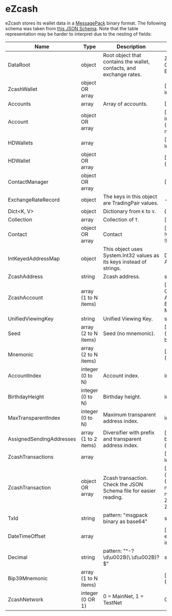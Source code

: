 # eZcash

eZcash stores its wallet data in a [MessagePack](https://msgpack.org/index.html) binary format.
The following schema was taken from [this JSON Schema](./wallet.schema.json).
Note that the table representation may be harder to interpret due to the nesting of fields:

| Name                     | Type                 | Description                                                          | Properties                                                                                                                                                                     | Additional Properties                         |
| ------------------------ | -------------------- | -------------------------------------------------------------------- | ------------------------------------------------------------------------------------------------------------------------------------------------------------------------------ | --------------------------------------------- |
| DataRoot                 | object               | Root object that contains the wallet, contacts, and exchange rates.  | ZcashWallet, ContactManager, ExchangeRateRecord                                                                                                                                |                                               |
| ZcashWallet              | object OR array      |                                                                      | [!HDWallets, Accounts, integer]                                                                                                                                                |                                               |
| Accounts                 | array                | Array of accounts.                                                   | [Account, ... , len(Accounts)]                                                                                                                                                 |                                               |
| Account                  | object OR array      |                                                                      | [!ZcashAccount, string, integer, ZcashTransactions, (integer OR null), (integer OR null), (integer OR null)]                                                                   |                                               |
| HDWallets                | array                |                                                                      | [HDWallet, ..., len(HDWallets)]                                                                                                                                                |                                               |
| HDWallet                 | object OR array      |                                                                      | [!Bip39Mnemonic, !string (name), boolean]                                                                                                                                      |                                               |
| ContactManager           | object OR array      |                                                                      | [Contact, integer]                                                                                                                                                             |                                               |
| ExchangeRateRecord       | object               | The keys in this object are TradingPair values.                      | -                                                                                                                                                                              | {TradingPairValues: { DateTimeOffsetValues }} |
| Dict<K, V>               | object               | Dictionary from `K` to `V`.                                          | {`K`: `V`}                                                                                                                                                                     |                                               |
| Collection<T>            | array                | Collection of `T`.                                                   | [`T`, ..., len(Collection<T>)]                                                                                                                                                 |                                               |
| Contact                  | object OR array      | Contact                                                              | [(integer OR null), string, !Collection<ZcashAddress>, !IntKeyedAddressMap]                                                                                                    |                                               |
| IntKeyedAddressMap       | object               | This object uses System.Int32 values as its keys instead of strings. | Dict<Int32, AssignedSendingAddresses>                                                                                                                                          | AssignedSendingAddresses                      |
| ZcashAddress             | string               | Zcash address.                                                       | string                                                                                                                                                                         |                                               |
| ZcashAccount             | array (1 to N items) |                                                                      | [UnifiedViewingKey, (Seed OR Mnemonic), AccountIndex, BirthdayHeight, MaxTransparentIndex]                                                                                     |                                               |
| UnifiedViewingKey        | string               | Unified Viewing Key.                                                 | string                                                                                                                                                                         |                                               |
| Seed                     | array (2 to N items) | Seed (no mnemonic).                                                  | [!ZcashNetwork, string (pattern: "msgpack binary as base64")]                                                                                                                  |                                               |
| Mnemonic                 | array (2 to N items) |                                                                      | [string (seed phrase), string (password)]                                                                                                                                      |                                               |
| AccountIndex             | integer (0 to N)     | Account index.                                                       | integer                                                                                                                                                                        |                                               |
| BirthdayHeight           | integer (0 to N)     | Birthday height.                                                     | integer                                                                                                                                                                        |                                               |
| MaxTransparentIndex      | integer (0 to N)     | Maximum transparent address index.                                   | integer                                                                                                                                                                        |                                               |
| AssignedSendingAddresses | array (1 to 2 items) | Diversifier with prefix and transparent address index.               | [string (pattern: "msgpack binary as base64"), integer (transparent address index)]                                                                                            |                                               |
| ZcashTransactions        | array                |                                                                      | [ZcashTransaction, ..., len(ZcashTransactions)]                                                                                                                                |                                               |
| ZcashTransaction         | object OR array      | Zcash transaction. Check the JSON Schema file for easier reading.    | [((TxId OR null) OR null), (integer OR null), boolean, ((DateTimeOffset OR null) OR null), ((Decimal OR null) OR null), string, ZcashTransactions, ZcashTransactions, boolean] |                                               |
| TxId                     | string               | pattern: "msgpack binary as base64"                                  | string                                                                                                                                                                         |                                               |
| DateTimeOffset           | array                |                                                                      | [string (pattern: "msgpack extension -1 as base64"), integer]                                                                                                                  |                                               |
| Decimal                  | string               | pattern: "^-?\\d\u002B(\\.\\d\u002B)?$"                              | string                                                                                                                                                                         |                                               |
| Bip39Mnemonic            | array (1 to N items) |                                                                      | [string (seed phrase), string (password)]                                                                                                                                      |                                               |
| ZcashNetwork             | integer (0 OR 1)     | 0 = MainNet, 1 = TestNet                                             | 0 OR 1                                                                                                                                                                         |                                               |
